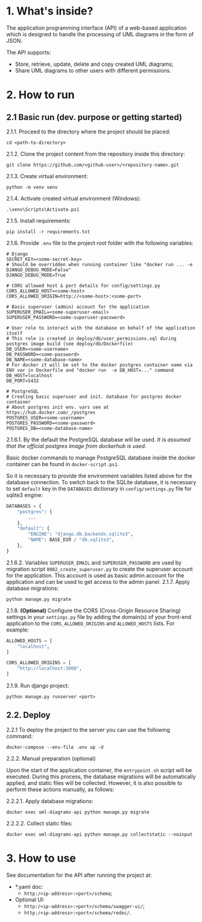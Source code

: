 # 1. What's inside?

The application programming interface (API) of a web-based application which is designed to handle the processing of UML diagrams in the form of JSON.

The API supports:
- Store, retrieve, update, delete and copy created UML diagrams;
- Share UML diagrams to other users with different permissions.

# 2. How to run

## 2.1 Basic run (dev. purpose or getting started)

2.1.1. Proceed to the directory where the project should be placed:
```commandline
cd <path-to-directory>
```
2.1.2. Clone the project content from the repository inside this directory:
```commandline
git clone https://github.com/<github-user>/<repository-name>.git
```
2.1.3. Create virtual environment:
```commandline
python -m venv venv
```
2.1.4. Activate created virtual environment (Windows):
```commandline
.\venv\Scripts\Activate.ps1
```
2.1.5. Install requirements:
```commandline
pip install -r requirements.txt
```
2.1.6. Provide `.env` file to the project root folder with the following variables:
```env
# Django
SECRET_KEY=<some-secret-key>
# Should be overridden when running container like "docker run ... -e DJANGO_DEBUG_MODE=False"
DJANGO_DEBUG_MODE=True

# CORS allowed host & port details for config/settings.py
CORS_ALLOWED_HOST=<some-host>
CORS_ALLOWED_ORIGIN=http://<some-host>:<some-port>

# Basic superuser (admin) account for the application
SUPERUSER_EMAIL=<some-superuser-email>
SUPERUSER_PASSWORD=<some-superuser-password>

# User role to interact with the database on behalf of the application itself
# This role is created in deploy/db/user_permissions.sql during postgres image build (see deploy/db/Dockerfile)
DB_USER=<some-username>
DB_PASSWORD=<some-password>
DB_NAME=<some-database-name>
# For docker it will be set to the docker postgres container name via ENV var in Dockerfile and "docker run  -e DB_HOST=..." command
DB_HOST=localhost
DB_PORT=5432

# PostgreSQL
# Creating basic superuser and init. database for postgres docker container
# About postgres init env. vars see at https://hub.docker.com/_/postgres
POSTGRES_USER=<some-username>
POSTGRES_PASSWORD=<some-password>
POSTGRES_DB=<some-database-name>
```
2.1.6.1. By the default the PostgreSQL database will be used.
*It is assumed that the official postgres image from dockerhub is used.*

Basic docker commands to manage PostgreSQL database inside the docker container can be found in `docker-script.ps1`.

So it is necessary to provide the environment variables listed above for the database connection.
To switch back to the SQLite database, it is necessary to set `default` key in the `DATABASES` dictionary in `config/settings.py` file for sqlite3 engine:
```python
DATABASES = {
    "postgres": {
        ...
    },
    "default": {
        "ENGINE": "django.db.backends.sqlite3",
        "NAME": BASE_DIR / "db.sqlite3",
    },
}
```
2.1.6.2. Variables `SUPERUSER_EMAIL` and `SUPERUSER_PASSWORD` are used by migration script `0002_create_superuser.py` to create the superuser account for the application.
This account is used as basic admin account for the application and can be used to get access to the admin panel.
2.1.7. Apply database migrations:
```commandline
python manage.py migrate
```
2.1.8. **(Optional)** Сonfigure the CORS (Cross-Origin Resource Sharing) settings in your `settings.py` file by adding the domain(s) of your front-end application to the `CORS_ALLOWED_ORIGINS` and `ALLOWED_HOSTS` lists.
For example:
```python
ALLOWED_HOSTS = [
    "localhost",
]

CORS_ALLOWED_ORIGINS = [
    "http://localhost:3000",
]
```
2.1.9. Run django project:
```commandline
python manage.py runserver <port>
```

## 2.2. Deploy

2.2.1 To deploy the project to the server you can use the following command:
```shell
docker-compose --env-file .env up -d
```
2.2.2. Manual preparation (optional)

Upon the start of the application container, the `entrypoint.sh` script will be executed.
During this process, the database migrations will be automatically applied, and static files will be collected.
However, it is also possible to perform these actions manually, as follows:

2.2.2.1. Apply database migrations:
```shell
docker exec uml-diagrams-api python manage.py migrate
```
2.2.2.2. Collect static files:
```shell
docker exec uml-diagrams-api python manage.py collectstatic --noinput
```

# 3. How to use

See documentation for the API after running the project at:
- *.yaml doc:
  - `http:/<ip-address>:<port>/schema`;
- Optional UI:
  - `http:/<ip-address>:<port>/schema/swagger-ui/`;
  - `http:/<ip-address>:<port>/schema/redoc/`.
